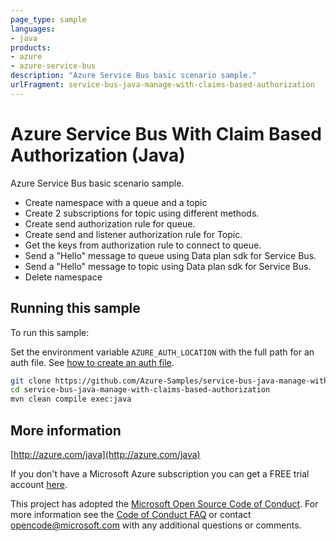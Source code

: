 ```yaml
---
page_type: sample
languages:
- java
products:
- azure
- azure-service-bus
description: "Azure Service Bus basic scenario sample."
urlFragment: service-bus-java-manage-with-claims-based-authorization
---
```


# Azure Service Bus With Claim Based Authorization (Java)

Azure Service Bus basic scenario sample.

- Create namespace with a queue and a topic
- Create 2 subscriptions for topic using different methods.
- Create send authorization rule for queue.
- Create send and listener authorization rule for Topic.
- Get the keys from authorization rule to connect to queue.
- Send a "Hello" message to queue using Data plan sdk for Service Bus.
- Send a "Hello" message to topic using Data plan sdk for Service Bus.
- Delete namespace
 

## Running this sample

To run this sample:

Set the environment variable `AZURE_AUTH_LOCATION` with the full path for an auth file. See [how to create an auth file](https://github.com/Azure/azure-libraries-for-java/blob/master/AUTH.md).

```bash
git clone https://github.com/Azure-Samples/service-bus-java-manage-with-claims-based-authorization.git
cd service-bus-java-manage-with-claims-based-authorization
mvn clean compile exec:java
```

## More information

[http://azure.com/java](http://azure.com/java)

If you don't have a Microsoft Azure subscription you can get a FREE trial account [here](http://go.microsoft.com/fwlink/?LinkId=330212).

This project has adopted the [Microsoft Open Source Code of Conduct](https://opensource.microsoft.com/codeofconduct/). For more information see the [Code of Conduct FAQ](https://opensource.microsoft.com/codeofconduct/faq/) or contact [opencode@microsoft.com](mailto:opencode@microsoft.com) with any additional questions or comments.
